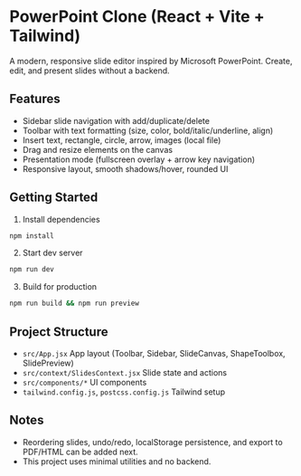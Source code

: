 # PowerPoint Clone (React + Vite + Tailwind)

A modern, responsive slide editor inspired by Microsoft PowerPoint. Create, edit, and present slides without a backend.

## Features
- Sidebar slide navigation with add/duplicate/delete
- Toolbar with text formatting (size, color, bold/italic/underline, align)
- Insert text, rectangle, circle, arrow, images (local file)
- Drag and resize elements on the canvas
- Presentation mode (fullscreen overlay + arrow key navigation)
- Responsive layout, smooth shadows/hover, rounded UI

## Getting Started

1. Install dependencies
```bash
npm install
```

2. Start dev server
```bash
npm run dev
```

3. Build for production
```bash
npm run build && npm run preview
```

## Project Structure
- `src/App.jsx` App layout (Toolbar, Sidebar, SlideCanvas, ShapeToolbox, SlidePreview)
- `src/context/SlidesContext.jsx` Slide state and actions
- `src/components/*` UI components
- `tailwind.config.js`, `postcss.config.js` Tailwind setup

## Notes
- Reordering slides, undo/redo, localStorage persistence, and export to PDF/HTML can be added next.
- This project uses minimal utilities and no backend.

